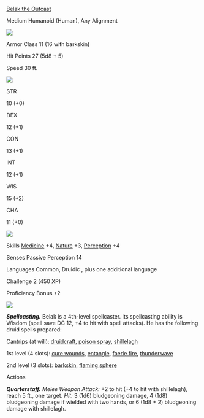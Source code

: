 [Belak the Outcast](https://www.dndbeyond.com/monsters/296867-belak-the-outcast)

Medium Humanoid (Human), Any Alignment

![](https://media-waterdeep.cursecdn.com/file-attachments/0/579/stat-block-header-bar.svg)

Armor Class 11 (16 with barkskin)

Hit Points 27 (5d8 + 5)

Speed 30 ft.

![](https://media-waterdeep.cursecdn.com/file-attachments/0/579/stat-block-header-bar.svg)

STR

10 (+0)

DEX

12 (+1)

CON

13 (+1)

INT

12 (+1)

WIS

15 (+2)

CHA

11 (+0)

![](https://media-waterdeep.cursecdn.com/file-attachments/0/579/stat-block-header-bar.svg)

Skills [Medicine](https://www.dndbeyond.com/compendium/rules/basic-rules/using-ability-scores#Medicine) +4, [Nature](https://www.dndbeyond.com/compendium/rules/basic-rules/using-ability-scores#Nature) +3, [Perception](https://www.dndbeyond.com/compendium/rules/basic-rules/using-ability-scores#Perception) +4

Senses Passive Perception 14

Languages Common, Druidic , plus one additional language

Challenge 2 (450 XP)

Proficiency Bonus +2

![](https://media-waterdeep.cursecdn.com/file-attachments/0/579/stat-block-header-bar.svg)

_**Spellcasting.**_ Belak is a 4th-level spellcaster. Its spellcasting ability is Wisdom (spell save DC 12, +4 to hit with spell attacks). He has the following druid spells prepared:

Cantrips (at will): [druidcraft](https://www.dndbeyond.com/spells/druidcraft), [poison spray](https://www.dndbeyond.com/spells/poison-spray), [shillelagh](https://www.dndbeyond.com/spells/shillelagh)

1st level (4 slots): [cure wounds](https://www.dndbeyond.com/spells/cure-wounds), [entangle](https://www.dndbeyond.com/spells/entangle), [faerie fire](https://www.dndbeyond.com/spells/faerie-fire), [thunderwave](https://www.dndbeyond.com/spells/thunderwave)

2nd level (3 slots): [barkskin](https://www.dndbeyond.com/spells/barkskin), [flaming sphere](https://www.dndbeyond.com/spells/flaming-sphere)

Actions

_**Quarterstaff.** Melee Weapon Attack:_ +2 to hit (+4 to hit with shillelagh), reach 5 ft., one target. _Hit:_ 3 (1d6) bludgeoning damage, 4 (1d8) bludgeoning damage if wielded with two hands, or 6 (1d8 + 2) bludgeoning damage with shillelagh.